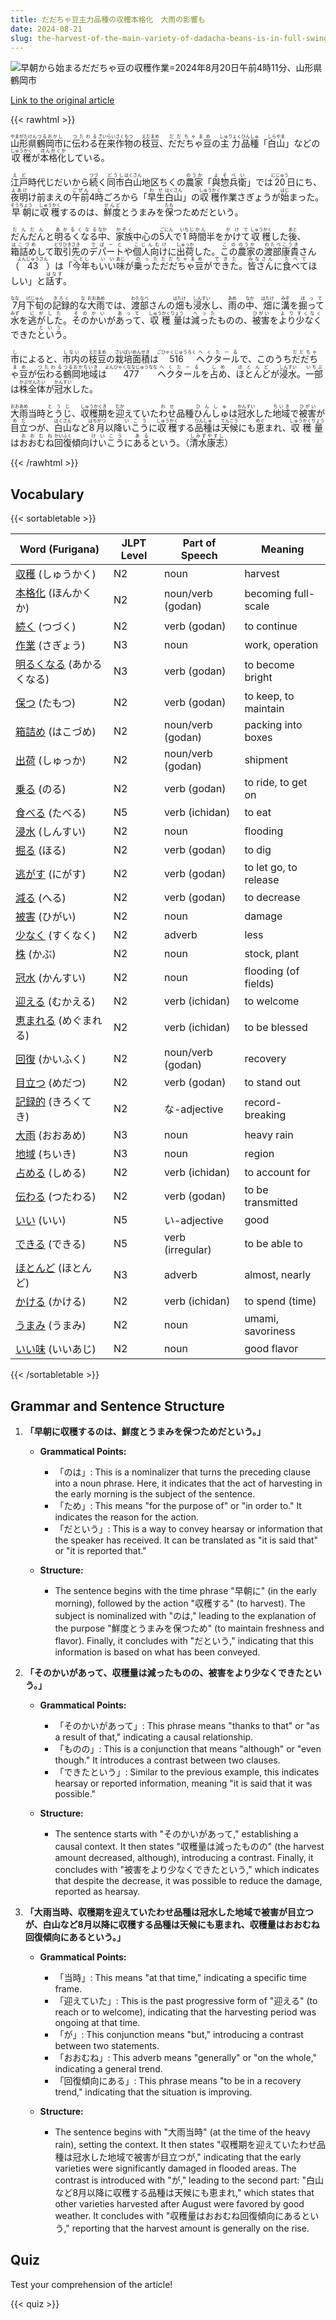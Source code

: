 ```yaml
---
title: だだちゃ豆主力品種の収穫本格化　大雨の影響も
date: 2024-08-21
slug: the-harvest-of-the-main-variety-of-dadacha-beans-is-in-full-swing-despite-the-impact-of-heavy-rain
---
```


![早朝から始まるだだちゃ豆の収穫作業=2024年8月20日午前4時11分、山形県鶴岡市](https://www.asahicom.jp/imgopt/img/3a474d4604/comm_L/AS20240820003404.jpg "早朝から始まるだだちゃ豆の収穫作業=2024年8月20日午前4時11分、山形県鶴岡市")

[Link to the original article](https://asahi.com/articles/ASS8N3TJRS8NUZHB001M.html?iref=pc_life_top__n)

{{< rawhtml >}}
<p><ruby>山形県<rt>やまがたけん</rt></ruby><ruby>鶴岡市<rt>つるおかし</rt></ruby>に<ruby>伝わる<rt>つたわる</rt></ruby><ruby>在来<rt>ざいらい</rt></ruby><ruby>作物<rt>さくもつ</rt></ruby>の<ruby>枝豆<rt>えだまめ</rt></ruby>、<ruby>だだちゃ豆<rt>だだちゃまめ</rt></ruby>の<ruby>主力<rt>しゅりょく</rt></ruby><ruby>品種<rt>ひんしゅ</rt></ruby>「<ruby>白山<rt>しらやま</rt></ruby>」などの<ruby>収穫<rt>しゅうかく</rt></ruby>が<ruby>本格化<rt>ほんかくか</rt></ruby>している。</p>

<p><ruby>江戸<rt>えど</rt></ruby>時代<ruby>じだい</ruby>から<ruby>続<rt>つづ</rt></ruby>く<ruby>同市<rt>どうし</rt></ruby><ruby>白山<rt>はくさん</rt></ruby>地区<ruby>ちく</ruby>の<ruby>農家<rt>のうか</rt></ruby>「<ruby>與惣兵衛<rt>よそべい</rt></ruby>」では<ruby>20<rt>にじゅう</rt></ruby>日<ruby>にち</rt></ruby>、<ruby>夜明<rt>よあけ</rt></ruby>け前<ruby>まえ</ruby>の<ruby>午前<rt>ごぜん</rt></ruby>4<ruby>時<rt>じ</rt></ruby>ごろから「<ruby>早生<rt>わせ</rt></ruby><ruby>白山<rt>はくさん</rt></ruby>」の<ruby>収穫<rt>しゅうかく</rt></ruby>作業<ruby>さぎょう</ruby>が<ruby>始<rt>はじ</rt></ruby>まった。<ruby>早朝<rt>そうちょう</rt></ruby>に<ruby>収穫<rt>しゅうかく</rt></ruby>するのは、<ruby>鮮度<rt>せんど</rt></ruby>と<ruby>うまみ</ruby>を<ruby>保<rt>たも</rt></ruby>つためだ<ruby>という</ruby>。</p>

<p><ruby>だんだん<rt>だんだん</rt></ruby>と<ruby>明るくなる<rt>あかるくなる</rt></ruby><ruby>中<rt>なか</rt></ruby>、<ruby>家族<rt>かぞく</rt></ruby>中心の<ruby>5<rt>ご</rt></ruby><ruby>人<rt>にん</rt></ruby>で<ruby>1<rt>いち</rt></ruby><ruby>時間<rt>じかん</rt></ruby>半を<ruby>かけて<rt>かけて</rt></ruby><ruby>収穫<rt>しゅうかく</rt></ruby>した<ruby>後<rt>あと</rt></ruby>、<ruby>箱詰め<rt>はこづめ</rt></ruby>して<ruby>取引先<rt>とりひきさき</rt></ruby>の<ruby>デパート<rt>でぱーと</rt></ruby>や<ruby>個人向け<rt>こじんむけ</rt></ruby>に<ruby>出荷<rt>しゅっか</rt></ruby>した。<ruby>この<rt>この</rt></ruby><ruby>農家<rt>のうか</rt></ruby>の<ruby>渡部<rt>わたべ</rt></ruby><ruby>康貴<rt>こうき</rt></ruby>さん（<ruby>43<rt>よんじゅうさん</rt></ruby>）は「<ruby>今年<rt>ことし</rt></ruby>も<ruby>いい<rt>いい</rt></ruby><ruby>味<rt>あじ</rt></ruby>が<ruby>乗った<rt>のった</rt></ruby><ruby>だだちゃ豆<rt>だだちゃまめ</rt></ruby>が<ruby>できた<rt>できた</rt></ruby>。<ruby>皆さん<rt>みなさん</rt></ruby>に<ruby>食べて<rt>たべて</rt></ruby>ほしい」と<ruby>話す<rt>はなす</rt></ruby>。</p>

<p><ruby>7<rt>なな</rt></ruby>月<ruby>下旬<rt>げじゅん</rt></ruby>の<ruby>記録<rt>きろく</rt></ruby>的<ruby>な<rt>な</rt></ruby><ruby>大雨<rt>おおあめ</rt></ruby>では、<ruby>渡部<rt>わたなべ</rt></ruby>さんの<ruby>畑<rt>はたけ</rt></ruby>も<ruby>浸水<rt>しんすい</rt></ruby>し、<ruby>雨<rt>あめ</rt></ruby>の<ruby>中<rt>なか</rt></ruby>、<ruby>畑<rt>はたけ</rt></ruby>に<ruby>溝<rt>みぞ</rt></ruby>を<ruby>掘って<rt>ほって</rt></ruby><ruby>水<rt>みず</rt></ruby>を<ruby>逃がした<rt>にがした</rt></ruby>。<ruby>その<rt>その</rt></ruby><ruby>かい<rt>かい</rt></ruby>が<ruby>あって<rt>あって</rt></ruby>、<ruby>収穫量<rt>しゅうかくりょう</rt></ruby>は<ruby>減った<rt>へった</rt></ruby>ものの、<ruby>被害<rt>ひがい</rt></ruby>を<ruby>より<rt>より</rt></ruby><ruby>少なく<rt>すくなく</rt></ruby>できた<ruby>という<rt>という</rt></ruby>。</p>

<p><ruby>市<rt>し</rt></ruby>によると、<ruby>市内<rt>しない</rt></ruby>の<ruby>枝豆<rt>えだまめ</rt></ruby>の<ruby>栽培面積<rt>さいばいめんせき</rt></ruby>は<ruby>516<rt>ごひゃくじゅうろく</rt></ruby><ruby>ヘクタール<rt>へくたーる</rt></ruby>で、このうち<ruby>だだちゃ豆<rt>だだちゃまめ</rt></ruby>が<ruby>伝わる<rt>つたわる</rt></ruby><ruby>鶴岡地域<rt>つるおかちいき</rt></ruby>は<ruby>477<rt>よんひゃくななじゅうなな</rt></ruby><ruby>ヘクタール<rt>へくたーる</rt></ruby>を<ruby>占め<rt>しめ</rt></ruby>、<ruby>ほとんど<rt>ほとんど</rt></ruby>が<ruby>浸水<rt>しんすい</rt></ruby>。<ruby>一部<rt>いちぶ</rt></ruby>は<ruby>株全体<rt>かぶぜんたい</rt></ruby>が<ruby>冠水<rt>かんすい</rt></ruby>した。</p>

<p><ruby>大雨<rt>おおあめ</rt></ruby>当時<ruby>とうじ<rt>とうじ</rt></ruby>、<ruby>収穫期<rt>しゅうかくき</rt></ruby>を<ruby>迎<rt>むか</rt></ruby>えていた<ruby>わせ<rt>わせ</rt></ruby>品種<ruby>ひんしゅ<rt>ひんしゅ</rt></ruby>は<ruby>冠水<rt>かんすい</rt></ruby>した<ruby>地域<rt>ちいき</rt></ruby>で<ruby>被害<rt>ひがい</rt></ruby>が<ruby>目立<rt>めだ</rt></ruby>つが、<ruby>白山<rt>はくさん</rt></ruby>など<ruby>8月<rt>はちがつ</rt></ruby>以降<ruby>いこう<rt>いこう</rt></ruby>に<ruby>収穫<rt>しゅうかく</rt></ruby>する<ruby>品種<rt>ひんしゅ</rt></ruby>は<ruby>天候<rt>てんこう</rt></ruby>にも<ruby>恵<rt>めぐ</rt></ruby>まれ、<ruby>収穫量<rt>しゅうかくりょう</rt></ruby>は<ruby>おおむね<rt>おおむね</rt></ruby><ruby>回復<rt>かいふく</rt></ruby>傾向<ruby>けいこう<rt>けいこう</rt></ruby>に<ruby>ある<rt>ある</rt></ruby>という。（<ruby>清水<rt>しみず</rt></ruby><ruby>康志<rt>やすし</rt></ruby>）</p>
{{< /rawhtml >}}

## Vocabulary


{{< sortabletable >}}

| Word (Furigana)       | JLPT Level | Part of Speech         | Meaning                          |
|-----------------------|------------|------------------------|----------------------------------|
|[収穫](https://jisho.org/search/%E5%8F%8E%E7%A9%AB) (しゅうかく)| N2         | noun                   | harvest                          |
|[本格化](https://jisho.org/search/%E6%9C%AC%E6%A0%BC%E5%8C%96) (ほんかくか)| N2         | noun/verb (godan)     | becoming full-scale              |
|[続く](https://jisho.org/search/%E7%B6%9A%E3%81%8F) (つづく)| N2         | verb (godan)          | to continue                      |
|[作業](https://jisho.org/search/%E4%BD%9C%E6%A5%AD) (さぎょう)| N3         | noun                   | work, operation                  |
|[明るくなる](https://jisho.org/search/%E6%98%8E%E3%82%8B%E3%81%8F%E3%81%AA%E3%82%8B) (あかるくなる)| N3         | verb (godan)          | to become bright                 |
|[保つ](https://jisho.org/search/%E4%BF%9D%E3%81%A4) (たもつ)| N2         | verb (godan)          | to keep, to maintain             |
|[箱詰め](https://jisho.org/search/%E7%AE%B1%E8%A9%B0%E3%82%81) (はこづめ)| N2         | noun/verb (godan)     | packing into boxes               |
|[出荷](https://jisho.org/search/%E5%87%BA%E8%8D%B7) (しゅっか)| N2         | noun/verb (godan)     | shipment                         |
|[乗る](https://jisho.org/search/%E4%B9%97%E3%82%8B) (のる)| N2         | verb (godan)          | to ride, to get on               |
|[食べる](https://jisho.org/search/%E9%A3%9F%E3%81%B9%E3%82%8B) (たべる)| N5         | verb (ichidan)        | to eat                           |
|[浸水](https://jisho.org/search/%E6%B5%B8%E6%B0%B4) (しんすい)| N2         | noun                   | flooding                         |
|[掘る](https://jisho.org/search/%E6%8E%98%E3%82%8B) (ほる)| N2         | verb (godan)          | to dig                           |
|[逃がす](https://jisho.org/search/%E9%80%83%E3%81%8C%E3%81%99) (にがす)| N2         | verb (godan)          | to let go, to release            |
|[減る](https://jisho.org/search/%E6%B8%9B%E3%82%8B) (へる)| N2         | verb (godan)          | to decrease                      |
|[被害](https://jisho.org/search/%E8%A2%AB%E5%AE%B3) (ひがい)| N2         | noun                   | damage                           |
|[少なく](https://jisho.org/search/%E5%B0%91%E3%81%AA%E3%81%8F) (すくなく)| N2         | adverb                 | less                             |
|[株](https://jisho.org/search/%E6%A0%AA) (かぶ)| N2         | noun                   | stock, plant                     |
|[冠水](https://jisho.org/search/%E5%86%A0%E6%B0%B4) (かんすい)| N2         | noun                   | flooding (of fields)             |
|[迎える](https://jisho.org/search/%E8%BF%8E%E3%81%88%E3%82%8B) (むかえる)| N2         | verb (ichidan)        | to welcome                       |
|[恵まれる](https://jisho.org/search/%E6%81%B5%E3%81%BE%E3%82%8C%E3%82%8B) (めぐまれる)| N2         | verb (ichidan)        | to be blessed                    |
|[回復](https://jisho.org/search/%E5%9B%9E%E5%BE%A9) (かいふく)| N2         | noun/verb (godan)     | recovery                         |
|[目立つ](https://jisho.org/search/%E7%9B%AE%E7%AB%8B%E3%81%A4) (めだつ)| N2         | verb (godan)          | to stand out                     |
|[記録的](https://jisho.org/search/%E8%A8%98%E9%8C%B2%E7%9A%84) (きろくてき)| N2         | な-adjective           | record-breaking                  |
|[大雨](https://jisho.org/search/%E5%A4%A7%E9%9B%A8) (おおあめ)| N3         | noun                   | heavy rain                       |
|[地域](https://jisho.org/search/%E5%9C%B0%E5%9F%9F) (ちいき)| N3         | noun                   | region                           |
|[占める](https://jisho.org/search/%E5%8D%A0%E3%82%81%E3%82%8B) (しめる)| N2         | verb (ichidan)        | to account for                   |
|[伝わる](https://jisho.org/search/%E4%BC%9D%E3%82%8F%E3%82%8B) (つたわる)| N2         | verb (godan)          | to be transmitted                |
|[いい](https://jisho.org/search/%E3%81%84%E3%81%84) (いい)| N5         | い-adjective           | good                             |
|[できる](https://jisho.org/search/%E3%81%A7%E3%81%8D%E3%82%8B) (できる)| N5         | verb (irregular)      | to be able to                   |
|[ほとんど](https://jisho.org/search/%E3%81%BB%E3%81%A8%E3%82%93%E3%81%A9) (ほとんど)| N3         | adverb                 | almost, nearly                   |
|[かける](https://jisho.org/search/%E3%81%8B%E3%81%91%E3%82%8B) (かける)| N2         | verb (ichidan)        | to spend (time)                 |
|[うまみ](https://jisho.org/search/%E3%81%86%E3%81%BE%E3%81%BF) (うまみ)| N2         | noun                   | umami, savoriness                |
|[いい味](https://jisho.org/search/%E3%81%84%E3%81%84%E5%91%B3) (いいあじ)| N2         | noun                   | good flavor                      |

{{< /sortabletable >}}


## Grammar and Sentence Structure

1. **「早朝に収穫するのは、鮮度とうまみを保つためだという。」**

   - **Grammatical Points:**
     - 「のは」: This is a nominalizer that turns the preceding clause into a noun phrase. Here, it indicates that the act of harvesting in the early morning is the subject of the sentence.
     - 「ため」: This means "for the purpose of" or "in order to." It indicates the reason for the action.
     - 「だという」: This is a way to convey hearsay or information that the speaker has received. It can be translated as "it is said that" or "it is reported that."

   - **Structure:**
     - The sentence begins with the time phrase "早朝に" (in the early morning), followed by the action "収穫する" (to harvest). The subject is nominalized with "のは," leading to the explanation of the purpose "鮮度とうまみを保つため" (to maintain freshness and flavor). Finally, it concludes with "だという," indicating that this information is based on what has been conveyed.

2. **「そのかいがあって、収穫量は減ったものの、被害をより少なくできたという。」**

   - **Grammatical Points:**
     - 「そのかいがあって」: This phrase means "thanks to that" or "as a result of that," indicating a causal relationship.
     - 「ものの」: This is a conjunction that means "although" or "even though." It introduces a contrast between two clauses.
     - 「できたという」: Similar to the previous example, this indicates hearsay or reported information, meaning "it is said that it was possible."

   - **Structure:**
     - The sentence starts with "そのかいがあって," establishing a causal context. It then states "収穫量は減ったものの" (the harvest amount decreased, although), introducing a contrast. Finally, it concludes with "被害をより少なくできたという," which indicates that despite the decrease, it was possible to reduce the damage, reported as hearsay.

3. **「大雨当時、収穫期を迎えていたわせ品種は冠水した地域で被害が目立つが、白山など8月以降に収穫する品種は天候にも恵まれ、収穫量はおおむね回復傾向にあるという。」**

   - **Grammatical Points:**
     - 「当時」: This means "at that time," indicating a specific time frame.
     - 「迎えていた」: This is the past progressive form of "迎える" (to reach or to welcome), indicating that the harvesting period was ongoing at that time.
     - 「が」: This conjunction means "but," introducing a contrast between two statements.
     - 「おおむね」: This adverb means "generally" or "on the whole," indicating a general trend.
     - 「回復傾向にある」: This phrase means "to be in a recovery trend," indicating that the situation is improving.

   - **Structure:**
     - The sentence begins with "大雨当時" (at the time of the heavy rain), setting the context. It then states "収穫期を迎えていたわせ品種は冠水した地域で被害が目立つが," indicating that the early varieties were significantly damaged in flooded areas. The contrast is introduced with "が," leading to the second part: "白山など8月以降に収穫する品種は天候にも恵まれ," which states that other varieties harvested after August were favored by good weather. It concludes with "収穫量はおおむね回復傾向にあるという," reporting that the harvest amount is generally on the rise.

## Quiz

Test your comprehension of the article!

{{< quiz >}}